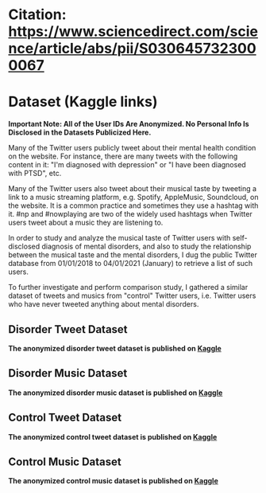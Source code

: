 # Citation: https://www.sciencedirect.com/science/article/abs/pii/S0306457323000067

# Dataset (Kaggle links)

**Important Note: All of the User IDs Are Anonymized. No Personal Info Is Disclosed in the Datasets Publicized Here.**

Many of the Twitter users publicly tweet about their mental health condition on the website.
For instance, there are many tweets with the following content in it: "I'm diagnosed with depression" or "I have been diagnosed with PTSD", etc.

Many of the Twitter users also tweet about their musical taste by tweeting a link to a music streaming platform, e.g. Spotify, AppleMusic, Soundcloud,
on the website. It is a common practice and sometimes they use a hashtag with it. #np and #nowplaying are two of the widely used hashtags when Twitter users
tweet about a music they are listening to.

In order to study and analyze the musical taste of Twitter users with self-disclosed diagnosis of mental disorders, and also to study the relationship
between the musical taste and the mental disorders, I dug the public Twitter database from 01/01/2018 to 04/01/2021 (January) to retrieve a list of
such users.

To further investigate and perform comparison study, I gathered a similar dataset of tweets and musics from "control" Twitter users, i.e. Twitter users
who have never tweeted anything about mental disorders.


## Disorder Tweet Dataset

**The anonymized disorder tweet dataset is published on [Kaggle](https://www.kaggle.com/datasets/rrmartin/twitter-mental-disorder-tweets-and-musics?select=anon_disorder_tweets.tar.xz)**


## Disorder Music Dataset

**The anonymized disorder music dataset is published on [Kaggle](https://www.kaggle.com/datasets/rrmartin/twitter-mental-disorder-tweets-and-musics?select=anon_disorder_musics.tar.xz)**


## Control Tweet Dataset

**The anonymized control tweet dataset is published on [Kaggle](https://www.kaggle.com/datasets/rrmartin/twitter-mental-disorder-tweets-and-musics?select=anon_control_tweets.tar.xz)**


## Control Music Dataset

**The anonymized control music dataset is published on [Kaggle](https://www.kaggle.com/datasets/rrmartin/twitter-mental-disorder-tweets-and-musics?select=anon_control_musics.tar.xz)**
